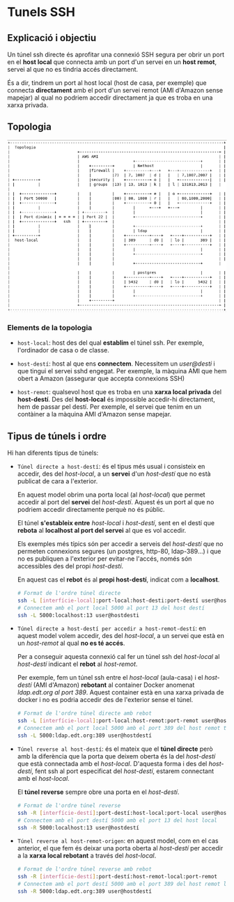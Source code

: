 # Tunels SSH

## Explicació i objectiu

Un túnel ssh directe és aprofitar una connexió SSH segura per obrir un port en el **host local** que connecta amb un port d'un servei en un **host remot**, servei al que no es tindria accés directament.

És a dir, tindrem un port al host local (host de casa, per exemple) que connecta **directament** amb el port d'un servei remot (AMI d'Amazon sense mapejar) al qual no podriem accedir directament ja que es troba en una xarxa privada.

## Topologia

![alt text](./aux/topologia_ssh.png)

### Elements de la topologia

* `host-local`: host des del qual **establim** el túnel ssh. Per exemple, l'ordinador de casa o de classe.

* `host-destí`: host al que ens **connectem**. Necessitem un *user@desti* i que tingui el servei sshd engegat. Per exemple, la màquina AMI que hem obert a Amazon (assegurar que accepta connexions SSH)

* `host-remot`: qualsevol host que es troba en una **xarxa local privada** del **host-destí**. Des del **host-local** és impossible accedir-hi directament, hem de passar pel destí. Per exemple, el servei que tenim en un contàiner a la màquina AMI d'Amazon sense mapejar.

## Tipus de túnels i ordre

Hi han diferents tipus de túnels:

* `Túnel directe a host-destí`: és el tipus més usual i consisteix en accedir, des del *host-local*, a un **servei** d'un *host-destí* que no està publicat de cara a l'exterior.
  
  En aquest model obrim una porta local (al *host-local*) que permet accedir al port del **servei** del *host-destí*. Aquest és un port al que no podriem accedir directamente perquè no és públic.
  
  El túnel **s'estableix entre** *host-local* i *host-destí*, sent en el destí que **rebota** al **localhost al port del servei** al que es vol accedir.
  
  Els exemples més típics són per accedir a serveis del *host-destí* que no permeten connexions segures (un postgres, http-80, ldap-389...) i que no es publiquen a l'exterior per evitar-ne l'accés, només són accessibles des del propi *host-destí*.
  
  En aquest cas el **rebot** és al **propi host-destí**, indicat com a **localhost**.
  
  ```bash
  # Format de l'ordre túnel directe
  ssh -L [interfície-local]:port-local:host-desti:port-destí user@hostdestí
  # Connectem amb el port local 5000 al port 13 del host destí
  ssh -L 5000:localhost:13 user@hostdesti
  ```

* `Túnel directe a host-destí per accedir a host-remot-destí`: en aquest model volem accedir, des del *host-local*, a un servei que està en un *host-remot* al qual **no es té accés**.
  
  Per a conseguir aquesta connexió cal fer un túnel ssh del *host-local* al *host-destí* indicant el **rebot** al *host-remot*.
  
  Per exemple, fem un túnel ssh entre el *host-local* (aula-casa) i el *host-destí* (AMI d'Amazon) **rebotant** al container Docker anomenat *ldap.edt.org al port 389*. Aquest container està en una xarxa privada de docker i no es podria accedir des de l'exterior sense el túnel.
  
  ```bash
  # Format de l'ordre túnel directe amb rebot
  ssh -L [interfície-local]:port-local:host-remot:port-remot user@hostdestí
  # Connectem amb el port local 5000 amb el port 389 del host remot tot i que connectem al host destí
  ssh -L 5000:ldap.edt.org:389 user@hostdestí
  ```

* `Túnel reverse al host-destí`: és el mateix que el **túnel directe** però amb la diferència que la porta que deixem oberta és la del *host-destí* que està connectada amb el *host-local*. D'aquesta forma i des del *host-destí*, fent ssh al port especificat del *host-destí*, estarem connectant amb el *host-local*.
  
  El **túnel reverse** sempre obre una porta en el *host-destí*.
  
  ```bash
  # Format de l'ordre túnel reverse
  ssh -R [interfície-destí]:port-destí:host-local:port-local user@hostdestí
  # Connectem amb el port destí 5000 amb el port 13 del host local
  ssh -R 5000:localhost:13 user@hostdestí
  ```

* `Túnel reverse al host-remot-origen`: en aquest model, com en el cas anterior, el que fem és deixar una porta oberta al *host-destí* per accedir a la **xarxa local rebotant** a través del *host-local*.
  
  ```bash
  # Format de l'ordre túnel reverse amb rebot
  ssh -R [interfície-destí]:port-destí:host-remot-local:port-remot 
  # Connectem amb el port destí 5000 amb el port 389 del host remot local ldap.edt.org
  ssh -R 5000:ldap.edt.org:389 user@hostdestí
  ```
